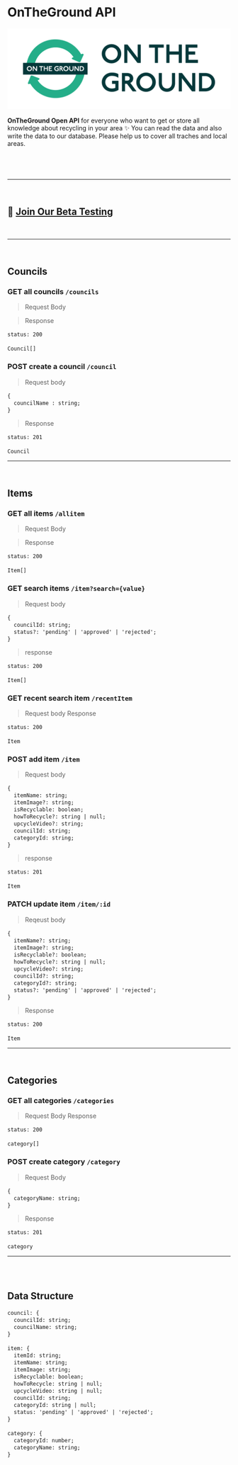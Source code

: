 # OnTheGround API

![logo](./Logos/Logo-01.png)

**OnTheGround Open API** for everyone who want to get or store all knowledge about recycling in your area ✨ You can read the data and also write the data to our database. Please help us to cover all traches and local areas.

## <br/>

---

<br/>

## 🙋 [Join Our Beta Testing](https://docs.google.com/forms/d/e/1FAIpQLSfCf3AFGsCvNG2ghCwa3NSUaflzIC2cWN8mxH8FAY-JsMfJuw/viewform?usp=sf_link)

 <br/>

---

<br/>

## Councils

### **GET** all councils `/councils`

> Request Body

> Response

```TS
status: 200

Council[]
```

### **POST** create a council `/council`

> Request body

```TS
{
  councilName : string;
}
```

> Response

```TS
status: 201

Council
```

---

<br/>

## Items

### **GET** all items `/allitem`

> Request Body

> Response

```TS
status: 200

Item[]
```

### **GET** search items `/item?search={value}`

> Request body

```TS
{
  councilId: string;
  status?: 'pending' | 'approved' | 'rejected';
}
```

> response

```TS
status: 200

Item[]
```

### **GET** recent search item `/recentItem`

> Request body
> Response

```TS
status: 200

Item
```

### **POST** add item `/item`

> Request body

```TS
{
  itemName: string;
  itemImage?: string;
  isRecyclable: boolean;
  howToRecycle?: string | null;
  upcycleVideo?: string;
  councilId: string;
  categoryId: string;
}
```

> response

```TS
status: 201

Item
```

### **PATCH** update item `/item/:id`

> Reqeust body

```TS
{
  itemName?: string;
  itemImage?: string;
  isRecyclable?: boolean;
  howToRecycle?: string | null;
  upcycleVideo?: string;
  councilId?: string;
  categoryId?: string;
  status?: 'pending' | 'approved' | 'rejected';
}
```

> Response

```TS
status: 200

Item
```

---

<br/>

## Categories

### **GET** all categories `/categories`

> Request Body
> Response

```TS
status: 200

category[]
```

### **POST** create category `/category`

> Request Body

```TS
{
  categoryName: string;
}
```

> Response

```TS
status: 201

category
```

---

</br>
</br>

## Data Structure

```TS
council: {
  councilId: string;
  councilName: string;
}

item: {
  itemId: string;
  itemName: string;
  itemImage: string;
  isRecyclable: boolean;
  howToRecycle: string | null;
  upcycleVideo: string | null;
  councilId: string;
  categoryId: string | null;
  status: 'pending' | 'approved' | 'rejected';
}

category: {
  categoryId: number;
  categoryName: string;
}
```
